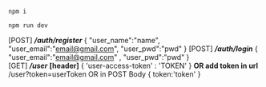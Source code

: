     npm i 

    npm run dev 

 

 [POST] ***/auth/register*** 
	 {
		"user_name":"name",
		"user_email":"email@gmail.com",
		"user_pwd":"pwd"
	}
 [POST] ***/auth/login***
	 {
		"user_email":"email@gmail.com" ,
		"user_pwd":"pwd"
	}  
 [GET] ***/user***
 **[header]** 
	 { 
		 'user-access-token' : 'TOKEN'
	  }
  **OR add token in url**
  /user?token=userToken
  OR in POST Body
	  {
		  token:'token'
	  }
